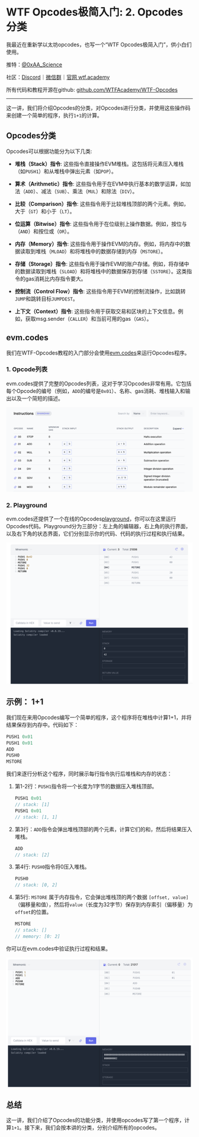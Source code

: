 # WTF Opcodes极简入门: 2. Opcodes分类

我最近在重新学以太坊opcodes，也写一个“WTF Opcodes极简入门”，供小白们使用。

推特：[@0xAA_Science](https://twitter.com/0xAA_Science)

社区：[Discord](https://discord.gg/5akcruXrsk)｜[微信群](https://docs.google.com/forms/d/e/1FAIpQLSe4KGT8Sh6sJ7hedQRuIYirOoZK_85miz3dw7vA1-YjodgJ-A/viewform?usp=sf_link)｜[官网 wtf.academy](https://wtf.academy)

所有代码和教程开源在github: [github.com/WTFAcademy/WTF-Opcodes](https://github.com/WTFAcademy/WTF-Opcodes)

-----

这一讲，我们将介绍Opcodes的分类，对Opcodes进行分类，并使用这些操作码来创建一个简单的程序，执行`1+1`的计算。

## Opcodes分类

Opcodes可以根据功能分为以下几类:

- **堆栈（Stack）指令**: 这些指令直接操作EVM堆栈。这包括将元素压入堆栈（如`PUSH1`）和从堆栈中弹出元素（如`POP`）。

- **算术（Arithmetic）指令**: 这些指令用于在EVM中执行基本的数学运算，如加法（`ADD`）、减法（`SUB`）、乘法（`MUL`）和除法（`DIV`）。

- **比较（Comparison）指令**: 这些指令用于比较堆栈顶部的两个元素。例如，大于（`GT`）和小于（`LT`）。

- **位运算（Bitwise）指令**: 这些指令用于在位级别上操作数据。例如，按位与（`AND`）和按位或（`OR`）。

- **内存（Memory）指令**: 这些指令用于操作EVM的内存。例如，将内存中的数据读取到堆栈（`MLOAD`）和将堆栈中的数据存储到内存（`MSTORE`）。

- **存储（Storage）指令**: 这些指令用于操作EVM的账户存储。例如，将存储中的数据读取到堆栈（`SLOAD`）和将堆栈中的数据保存到存储（`SSTORE`）。这类指令的gas消耗比内存指令要大。

- **控制流（Control Flow）指令**: 这些指令用于EVM的控制流操作，比如跳转`JUMP`和跳转目标`JUMPDEST`。

- **上下文（Context）指令**: 这些指令用于获取交易和区块的上下文信息。例如，获取msg.sender（`CALLER`）和当前可用的gas（`GAS`）。

## evm.codes

我们在WTF-Opcodes教程的入门部分会使用[evm.codes](https://www.evm.codes/?fork=shanghai)来运行Opcodes程序。

### 1. Opcode列表

evm.codes提供了完整的Opcodes列表，这对于学习Opcodes非常有用。它包括每个Opcode的编号（例如，`ADD`的编号是`0x01`）、名称、gas消耗、堆栈输入和输出以及一个简短的描述。

![](./img/2-1.png)

### 2. Playground

evm.codes还提供了一个在线的Opcodes[playground](https://www.evm.codes/playground)，你可以在这里运行Opcodes代码。Playground分为三部分：左上角的编辑器，右上角的执行界面，以及右下角的状态界面，它们分别显示你的代码、代码的执行过程和执行结果。


![](./img/2-2.png)


## 示例： 1+1

我们现在来用Opcodes编写一个简单的程序，这个程序将在堆栈中计算1+1，并将结果保存到内存中。代码如下：

```go
PUSH1 0x01
PUSH1 0x01
ADD
PUSH0
MSTORE
```

我们来逐行分析这个程序，同时展示每行指令执行后堆栈和内存的状态：

1. 第1-2行：`PUSH1`指令将一个长度为1字节的数据压入堆栈顶部。

    ```go
    PUSH1 0x01
    // stack: [1]
    PUSH1 0x01
    // stack: [1, 1]
    ```

2. 第3行：`ADD`指令会弹出堆栈顶部的两个元素，计算它们的和，然后将结果压入堆栈。

    ```go
    ADD
    // stack: [2]
    ```

3. 第4行: `PUSH0`指令将0压入堆栈。

    ```go
    PUSH0
    // stack: [0, 2]
    ```

4. 第5行: `MSTORE` 属于内存指令，它会弹出堆栈顶的两个数据 `[offset, value]`（偏移量和值），然后将`value`（长度为32字节）保存到内存索引（偏移量）为`offset`的位置。

    ```go
    MSTORE
    // stack: []
    // memory: [0: 2]
    ```

你可以在evm.codes中验证执行过程和结果。

![](./img/2-3.png)

## 总结

这一讲，我们介绍了Opcodes的功能分类，并使用opcodes写了第一个程序，计算`1+1`。接下来，我们会按本讲的分类，分别介绍所有的opcodes。